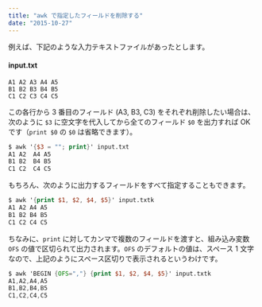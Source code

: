 ```yaml
---
title: "awk で指定したフィールドを削除する"
date: "2015-10-27"
---
```


例えば、下記のような入力テキストファイルがあったとします。

#### input.txt
```
A1 A2 A3 A4 A5
B1 B2 B3 B4 B5
C1 C2 C3 C4 C5
```

この各行から 3 番目のフィールド (A3, B3, C3) をそれぞれ削除したい場合は、次のように `$3` に空文字を代入してから全てのフィールド `$0` を出力すれば OK です（`print $0` の `$0` は省略できます）。

```awk
$ awk '{$3 = ""; print}' input.txt
A1 A2  A4 A5
B1 B2  B4 B5
C1 C2  C4 C5
```

もちろん、次のように出力するフィールドをすべて指定することもできます。

```awk
$ awk '{print $1, $2, $4, $5}' input.txtk
A1 A2 A4 A5
B1 B2 B4 B5
C1 C2 C4 C5
```

ちなみに、`print` に対してカンマで複数のフィールドを渡すと、組み込み変数 `OFS` の値で区切られて出力されます。`OFS` のデフォルトの値は、スペース 1 文字なので、上記のようにスペース区切りで表示されるというわけです。

```awk
$ awk 'BEGIN {OFS=","} {print $1, $2, $4, $5}' input.txtk
A1,A2,A4,A5
B1,B2,B4,B5
C1,C2,C4,C5
```


